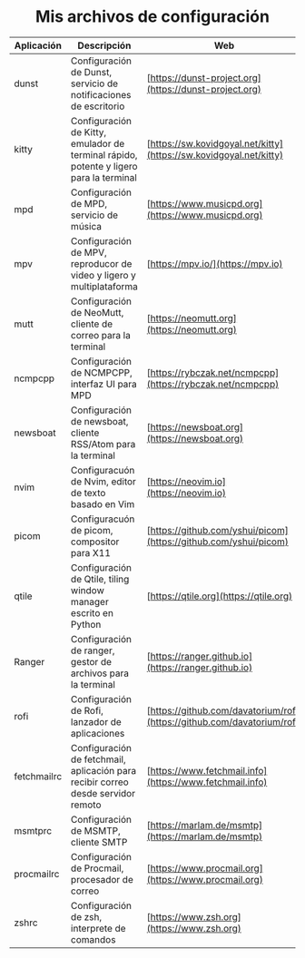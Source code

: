 <h1 align="center">Mis archivos de configuración</h1>

| Aplicación | Descripción | Web |
| - | - | - |
| dunst | Configuración de Dunst, servicio de notificaciones de escritorio | [https://dunst-project.org](https://dunst-project.org) |
| kitty | Configuración de Kitty, emulador de terminal rápido, potente y ligero para la terminal | [https://sw.kovidgoyal.net/kitty](https://sw.kovidgoyal.net/kitty) |
| mpd | Configuración de MPD, servicio de música | [https://www.musicpd.org](https://www.musicpd.org) |
| mpv | Configuración de MPV, reproducor de video y ligero y multiplataforma | [https://mpv.io/](https://mpv.io) |
| mutt | Configuración de NeoMutt, cliente de correo para la terminal | [https://neomutt.org](https://neomutt.org) |
| ncmpcpp | Configuración de NCMPCPP, interfaz UI para MPD | [https://rybczak.net/ncmpcpp](https://rybczak.net/ncmpcpp) |
| newsboat | Configuración de newsboat, cliente RSS/Atom para la terminal | [https://newsboat.org](https://newsboat.org) |
| nvim | Configuracuón de Nvim, editor de texto basado en Vim | [https://neovim.io](https://neovim.io) |
| picom | Configuracuón de picom, compositor para X11 | [https://github.com/yshui/picom](https://github.com/yshui/picom) |
| qtile | Configuración de Qtile, tiling window manager escrito en Python | [https://qtile.org](https://qtile.org) |
| Ranger | Configuración de ranger, gestor de archivos para la terminal | [https://ranger.github.io](https://ranger.github.io) |
| rofi | Configuración de Rofi, lanzador de aplicaciones | [https://github.com/davatorium/rofi](https://github.com/davatorium/rofi) |
| fetchmailrc | Configuración de fetchmail, aplicación para recibir correo desde servidor remoto | [https://www.fetchmail.info](https://www.fetchmail.info) |
| msmtprc | Configuración de MSMTP, cliente SMTP | [https://marlam.de/msmtp](https://marlam.de/msmtp) |
| procmailrc | Configuración de Procmail, procesador de correo | [https://www.procmail.org](https://www.procmail.org) |
| zshrc | Configuración de zsh, interprete de comandos | [https://www.zsh.org](https://www.zsh.org) |
